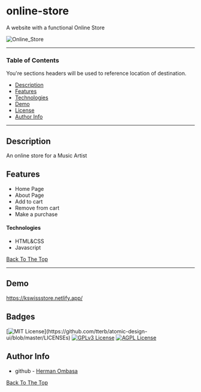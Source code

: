 # online-store
A website with a functional  Online Store 

![Online_Store](https://user-images.githubusercontent.com/12530131/145393380-5e00aa8c-ae95-40d3-9bef-7406674c8be2.png)


---

### Table of Contents
You're sections headers will be used to reference location of destination.

- [Description](#description)
- [Features](#features)
- [Technologies](#technologies)
- [Demo](#demo)
- [License](#license)
- [Author Info](#author-info)

---

## Description

An online store for a Music Artist

## Features

- Home Page
- About Page
- Add to cart
- Remove from cart
- Make a purchase

#### Technologies

- HTML&CSS
- Javascript

[Back To The Top](#online-store)

---

## Demo

https://kswissstore.netlify.app/

## Badges
[![MIT License](https://img.shields.io/apm/l/atomic-design-ui.svg?)](https://github.com/tterb/atomic-design-ui/blob/master/LICENSEs)
[![GPLv3 License](https://img.shields.io/badge/License-GPL%20v3-yellow.svg)](https://opensource.org/licenses/)
[![AGPL License](https://img.shields.io/badge/license-AGPL-blue.svg)](http://www.gnu.org/licenses/agpl-3.0)


## Author Info

- github - [Herman Ombasa](https://github.com/haman1)

[Back To The Top](#online-store)

